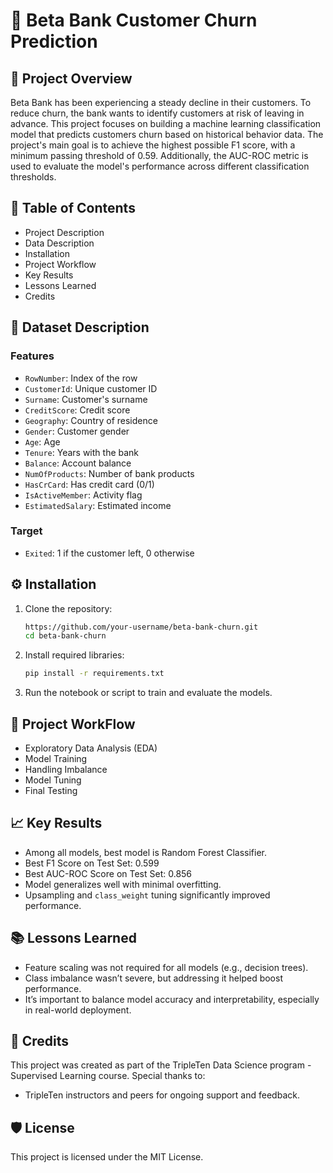 # 🏦 Beta Bank Customer Churn Prediction

## 📖 Project Overview
Beta Bank has been experiencing a steady decline in their customers. To reduce churn, the bank wants to identify customers at risk of leaving in advance. This project focuses on building a machine learning classification model that predicts customers churn based on historical behavior data. The project's main goal is to achieve the highest possible F1 score, with a minimum passing threshold of 0.59. Additionally, the AUC-ROC metric is used to evaluate the model's performance across different classification thresholds.

## 📌 Table of Contents
  - Project Description
  - Data Description
  - Installation
  - Project Workflow
  - Key Results
  - Lessons Learned
  - Credits

## 📁 Dataset Description
### Features
- `RowNumber`: Index of the row
- `CustomerId`: Unique customer ID
- `Surname`: Customer's surname
- `CreditScore`: Credit score
- `Geography`: Country of residence
- `Gender`: Customer gender
- `Age`: Age
- `Tenure`: Years with the bank
- `Balance`: Account balance
- `NumOfProducts`: Number of bank products
- `HasCrCard`: Has credit card (0/1)
- `IsActiveMember`: Activity flag
- `EstimatedSalary`: Estimated income
### Target
- `Exited`: 1 if the customer left, 0 otherwise

## ⚙️ Installation
1. Clone the repository:
   ```bash
   https://github.com/your-username/beta-bank-churn.git
   cd beta-bank-churn
2. Install required libraries:
   ```bash
   pip install -r requirements.txt
3. Run the notebook or script to train and evaluate the models.

## 🧪 Project WorkFlow
  - Exploratory Data Analysis (EDA)
  - Model Training
  - Handling Imbalance
  - Model Tuning
  - Final Testing

## 📈 Key Results
  - Among all models, best model is Random Forest Classifier. 
  - Best F1 Score on Test Set: 0.599
  - Best AUC-ROC Score on Test Set: 0.856
  - Model generalizes well with minimal overfitting.
  - Upsampling and `class_weight` tuning significantly improved performance.

## 📚 Lessons Learned
  - Feature scaling was not required for all models (e.g., decision trees).
  - Class imbalance wasn’t severe, but addressing it helped boost performance.
  - It’s important to balance model accuracy and interpretability, especially in real-world deployment.

## 🤝 Credits
This project was created as part of the TripleTen Data Science program - Supervised Learning course. Special thanks to:
  - TripleTen instructors and peers for ongoing support and feedback.

## 🛡️ License
This project is licensed under the MIT License.
